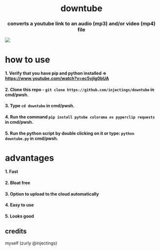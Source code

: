 <h1 align="center">
    downtube
</h1>
<h3 align="center">
converts a youtube link to an audio (mp3) and/or video (mp4) file
</h3>
<img align="center" src="https://r2.e-z.host/1e931256-a4b9-4b37-b539-feff5e9e0a47/00760es5.png">

# how to use
####  1. Verify that you have pip and python installed => https://www.youtube.com/watch?v=ec5vjIg0bUA
####  2. Clone this repo - ```git clone https://github.com/injectings/downtube``` in cmd/pwsh.
####  3. Type ```cd downtube``` in cmd/pwsh.
####  4. Run the command ```pip install pytube colorama os pyperclip requests``` in cmd/pwsh.
####  5. Run the python script by double clicking on it or type: ```python downtube.py``` in cmd/pwsh.

# advantages
####  1. Fast
####  2. Bloat free
####  3. Option to upload to the cloud automatically
####  4. Easy to use
####  5. Looks good

## credits
myself (zurly @injectings)